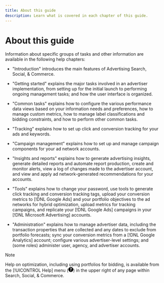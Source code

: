 ```yaml
---
title: About this guide
description: Learn what is covered in each chapter of this guide.
---
```

# About this guide

Information about specific groups of tasks and other information are available in the following help chapters:

* "Introduction" introduces the main features of Advertising Search, Social, & Commerce.

* "Getting started" explains the major tasks involved in an advertiser implementation, from setting up for the initial launch to performing ongoing management tasks; and how the user interface is organized.

* "Common tasks" explains how to configure the various performance data views based on your information needs and preferences, how to manage custom metrics, how to manage label classifications and bidding constraints, and how to perform other common tasks.

* "Tracking" explains how to set up click and conversion tracking for your ads and keywords.

* "Campaign management" explains how to set up and manage campaign components for your ad network accounts.

* "Insights and reports" explains how to generate advertising insights, generate detailed reports and automate report production, create and monitor alerts, view a log of changes made to the advertiser account, and view and apply ad network-generated recommendations for your accounts.

* "Tools" explains how to change your password, use tools to generate click tracking and conversion tracking tags, upload your conversion metrics to [!DNL Google Ads] and your portfolio objectives to the ad networks for hybrid optimization, upload metrics for tracking campaigns, and replicate your [!DNL Google Ads] campaigns in your [!DNL Microsoft Advertising] accounts.

* "Administration" explains how to manage advertiser data, including the transaction properties that are collected and any dates to exclude from portfolio forecasts; sync your conversion metrics from a [!DNL Google Analytics] account; configure various advertiser-level settings; and (some roles) administer user, agency, and advertiser accounts.

>[!NOTE]
>
>Help on optimization, including using portfolios for bidding, is available from the [!UICONTROL Help] menu (![Help menu](/help/search-social-commerce/assets/help-main-menu.png "Help menu")) in the upper right of any page within Search, Social, & Commerce.
